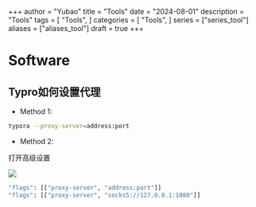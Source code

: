+++
author = "Yubao"
title = "Tools"
date = "2024-08-01"
description = "Tools"
tags = [
    "Tools",
]
categories = [
    "Tools",
]
series = ["series_tool"]
aliases = ["aliases_tool"]
draft = true
+++

# Software

## Typro如何设置代理

- Method 1:

```sh
typora --proxy-server=address:port
```

- Method 2:

打开高级设置

![](https://i0.hdslb.com/bfs/article/b730151c71f8adcb68b638bfd5f5f37e9878f798.png@1256w_952h_!web-article-pic.avif)

```sh
"flags": [["proxy-server", "address:port"]]
"flags": [["proxy-server", "socks5://127.0.0.1:1080"]]
```

